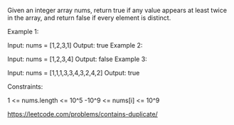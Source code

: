 Given an integer array nums, return true if any value appears at least twice in the array, 
and return false if every element is distinct.


Example 1:

Input: nums = [1,2,3,1]
Output: true
Example 2:

Input: nums = [1,2,3,4]
Output: false
Example 3:

Input: nums = [1,1,1,3,3,4,3,2,4,2]
Output: true


Constraints:

1 <= nums.length <= 10^5
-10^9 <= nums[i] <= 10^9

https://leetcode.com/problems/contains-duplicate/